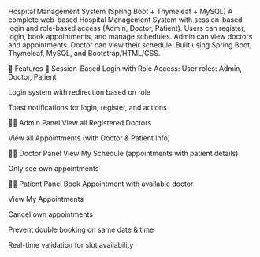 Hospital Management System (Spring Boot + Thymeleaf + MySQL)
A complete web-based Hospital Management System with session-based login and role-based access (Admin, Doctor, Patient). Users can register, login, book appointments, and manage schedules. Admin can view doctors and appointments. Doctor can view their schedule. Built using Spring Boot, Thymeleaf, MySQL, and Bootstrap/HTML/CSS.

📌 Features
🔐 Session-Based Login with Role Access:
User roles: Admin, Doctor, Patient

Login system with redirection based on role

Toast notifications for login, register, and actions

👩‍⚕️ Admin Panel
View all Registered Doctors

View all Appointments (with Doctor & Patient info)

👨‍⚕️ Doctor Panel
View My Schedule (appointments with patient details)

Only see own appointments

👨‍💼 Patient Panel
Book Appointment with available doctor

View My Appointments

Cancel own appointments

Prevent double booking on same date & time

Real-time validation for slot availability
